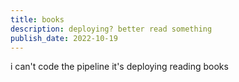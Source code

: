 ```yaml
---
title: books
description: deploying? better read something
publish_date: 2022-10-19
---
```


i can't code
the pipeline it's deploying
reading books